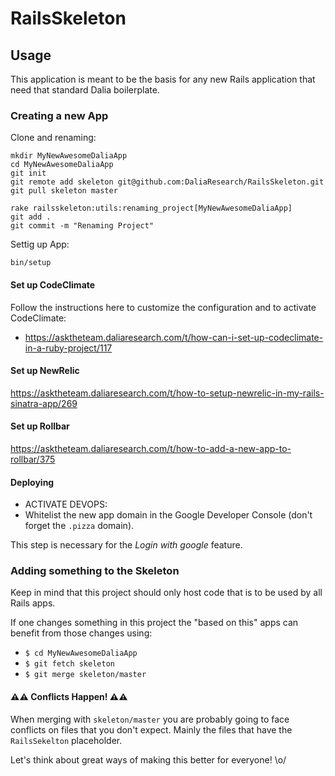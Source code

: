 # RailsSkeleton

## Usage

This application is meant to be
the basis for any new Rails application
that need that standard Dalia boilerplate.

### Creating a new App

Clone and renaming:

    mkdir MyNewAwesomeDaliaApp
    cd MyNewAwesomeDaliaApp
    git init
    git remote add skeleton git@github.com:DaliaResearch/RailsSkeleton.git
    git pull skeleton master

    rake railsskeleton:utils:renaming_project[MyNewAwesomeDaliaApp]
    git add .
    git commit -m "Renaming Project"

Settig up App:

    bin/setup

#### Set up CodeClimate

Follow the instructions here to customize the configuration and to activate CodeClimate:

- https://asktheteam.daliaresearch.com/t/how-can-i-set-up-codeclimate-in-a-ruby-project/117

#### Set up NewRelic

https://asktheteam.daliaresearch.com/t/how-to-setup-newrelic-in-my-rails-sinatra-app/269

#### Set up Rollbar

https://asktheteam.daliaresearch.com/t/how-to-add-a-new-app-to-rollbar/375

#### Deploying

  - ACTIVATE DEVOPS:
  - Whitelist the new app domain in the Google Developer Console
    (don't forget the `.pizza` domain).

This step is necessary for the *Login with google* feature.

### Adding something to the Skeleton

Keep in mind that this project
should only host code that
is to be used by all Rails apps.

If one changes something in this project
the "based on this" apps can benefit from
those changes using:

  - `$ cd MyNewAwesomeDaliaApp`
  - `$ git fetch skeleton`
  - `$ git merge skeleton/master`

#### ⚠️⚠️ Conflicts Happen! ⚠️⚠️

When merging with `skeleton/master`
you are probably going to face conflicts on files
that you don't expect.
Mainly the files that have the `RailsSekelton` placeholder.

Let's think about great ways of
making this better for everyone! \o/
